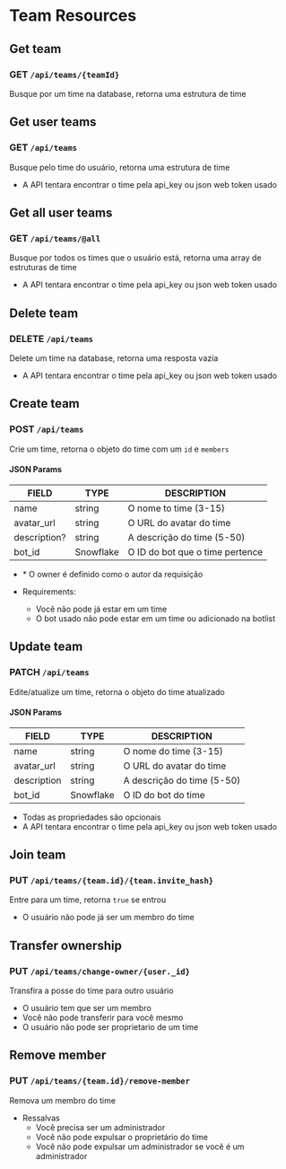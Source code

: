 # Team Resources

## Get team

### GET `/api/teams/{teamId}`

Busque por um time na database, retorna uma estrutura de time

## Get user teams

### GET `/api/teams`

Busque pelo time do usuário, retorna uma estrutura de time

-   A API tentara encontrar o time pela api_key ou json web token usado

## Get all user teams

### GET `/api/teams/@all`

Busque por todos os times que o usuário está, retorna uma array de estruturas de time

-   A API tentara encontrar o time pela api_key ou json web token usado

## Delete team

### DELETE `/api/teams`

Delete um time na database, retorna uma resposta vazia

-   A API tentara encontrar o time pela api_key ou json web token usado

## Create team

### POST `/api/teams`

Crie um time, retorna o objeto do time com um `id` e `members`

#### JSON Params

| FIELD        | TYPE      | DESCRIPTION                     |
| ------------ | --------- | ------------------------------- |
| name         | string    | O nome to time (3-15)           |
| avatar_url   | string    | O URL do avatar do time         |
| description? | string    | A descrição do time (5-50)      |
| bot_id       | Snowflake | O ID do bot que o time pertence |

-   \* O owner é definido como o autor da requisição

-   Requirements:
    -   Você não pode já estar em um time
    -   O bot usado não pode estar em um time ou adicionado na botlist

## Update team

### PATCH `/api/teams`

Edite/atualize um time, retorna o objeto do time atualizado

#### JSON Params

| FIELD       | TYPE      | DESCRIPTION                |
| ----------- | --------- | -------------------------- |
| name        | string    | O nome do time (3-15)      |
| avatar_url  | string    | O URL do avatar do time    |
| description | string    | A descrição do time (5-50) |
| bot_id      | Snowflake | O ID do bot do time        |

-   Todas as propriedades são opcionais
-   A API tentara encontrar o time pela api_key ou json web token usado

## Join team

### PUT `/api/teams/{team.id}/{team.invite_hash}`

Entre para um time, retorna `true` se entrou

-   O usuário não pode já ser um membro do time

## Transfer ownership

### PUT `/api/teams/change-owner/{user._id}`

Transfira a posse do time para outro usuário

-   O usuário tem que ser um membro
-   Você não pode transferir para você mesmo
-   O usuário não pode ser proprietario de um time

## Remove member

### PUT `/api/teams/{team.id}/remove-member`

Remova um membro do time

-   Ressalvas
    -   Você precisa ser um administrador
    -   Você não pode expulsar o proprietário do time
    -   Você não pode expulsar um administrador se você é um administrador
